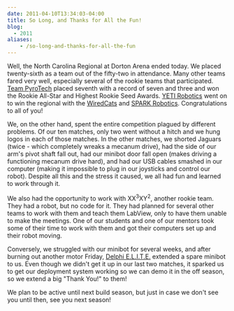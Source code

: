 ```yaml
---
date: 2011-04-10T13:34:03-04:00
title: So Long, and Thanks for All the Fun!
blog:
  - 2011
aliases:
    - /so-long-and-thanks-for-all-the-fun
---
```


Well, the North Carolina Regional at Dorton Arena ended today. We placed
twenty-sixth as a team out of the fifty-two in attendance. Many other teams
fared very well, especially several of the rookie teams that participated.
[Team PyroTech][3459] placed seventh with a record of seven and three and won
the Rookie All-Star and Highest Rookie Seed Awards. [YETI Robotics][3506] went
on to win the regional with the [WiredCats][2415] and [SPARK Robotics][2751].
Congratulations to all of you!

We, on the other hand, spent the entire competition plagued by different
problems. Of our ten matches, only two went without a hitch and we hung logos in
each of those matches. In the other matches, we shorted Jaguars (twice - which
completely wreaks a mecanum drive), had the side of our arm's pivot shaft fall
out, had our minibot door fall open (makes driving a functioning mecanum drive
hard), and had our USB cables smashed in our computer (making it impossible to
plug in our joysticks and control our robot). Despite all this and the stress it
caused, we all had fun and learned to work through it.

We also had the opportunity to work with XX<sup>3</sup>XY<sup>2</sup>, another
rookie team. They had a robot, but no code for it. They had planned for several
other teams to work with them and teach them LabView, only to have them unable
to make the meetings. One of our students and one of our mentors took some of
their time to work with them and got their computers set up and their robot
moving.

Conversely, we struggled with our minibot for several weeks, and after burning
out another motor Friday, [Delphi E.L.I.T.E.][48] extended a spare minibot to
us. Even though we didn't get it up in our last two matches, it sparked us to
get our deployment system working so we can demo it in the off season, so we
extend a big "Thank You!" to them!

We plan to be active until next build season, but just in case we don't see you
until then, see you next season!

[3459]: http://www.teampyrotech.org/ "Team PyroTech"
[3506]: http://www.yetirobotics.org/ "YETI Robotics"
[2415]: http://www.wiredcats2415.com/
[2751]: http://twitter.com/#!/FRCTeam2751"
[48]: http://delphielite.com/
